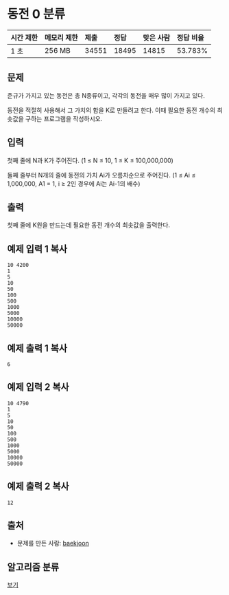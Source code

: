 # 동전 0 분류

| 시간 제한 | 메모리 제한 | 제출  | 정답  | 맞은 사람 | 정답 비율 |
| :-------- | :---------- | :---- | :---- | :-------- | :-------- |
| 1 초      | 256 MB      | 34551 | 18495 | 14815     | 53.783%   |

## 문제

준규가 가지고 있는 동전은 총 N종류이고, 각각의 동전을 매우 많이 가지고 있다.

동전을 적절히 사용해서 그 가치의 합을 K로 만들려고 한다. 이때 필요한 동전 개수의 최솟값을 구하는 프로그램을 작성하시오.

## 입력

첫째 줄에 N과 K가 주어진다. (1 ≤ N ≤ 10, 1 ≤ K ≤ 100,000,000)

둘째 줄부터 N개의 줄에 동전의 가치 Ai가 오름차순으로 주어진다. (1 ≤ Ai ≤ 1,000,000, A1 = 1, i ≥ 2인 경우에 Ai는 Ai-1의 배수)

## 출력

첫째 줄에 K원을 만드는데 필요한 동전 개수의 최솟값을 출력한다.

## 예제 입력 1 복사

```
10 4200
1
5
10
50
100
500
1000
5000
10000
50000
```

## 예제 출력 1 복사

```
6
```

## 예제 입력 2 복사

```
10 4790
1
5
10
50
100
500
1000
5000
10000
50000
```

## 예제 출력 2 복사

```
12
```

## 출처

- 문제를 만든 사람: [baekjoon](https://www.acmicpc.net/user/baekjoon)

## 알고리즘 분류

[보기](https://www.acmicpc.net/problem/11047#)